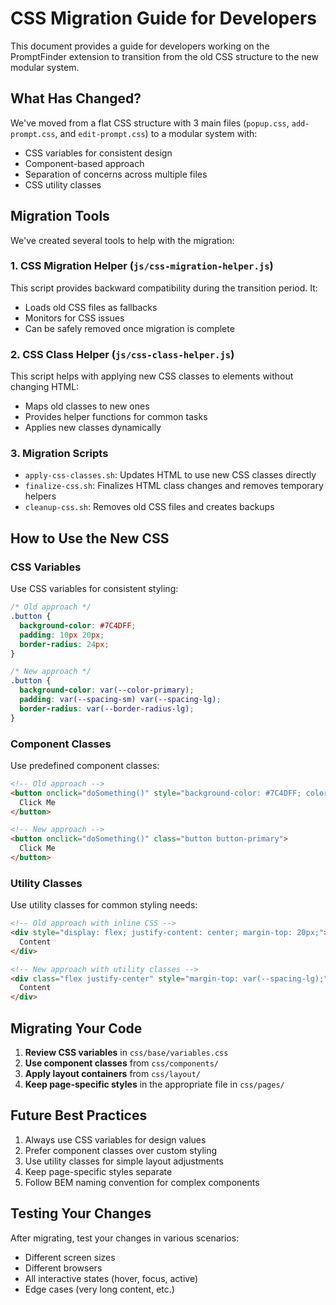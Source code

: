 # CSS Migration Guide for Developers

This document provides a guide for developers working on the PromptFinder extension to transition from the old CSS structure to the new modular system.

## What Has Changed?

We've moved from a flat CSS structure with 3 main files (`popup.css`, `add-prompt.css`, and `edit-prompt.css`) to a modular system with:

- CSS variables for consistent design
- Component-based approach
- Separation of concerns across multiple files
- CSS utility classes

## Migration Tools

We've created several tools to help with the migration:

### 1. CSS Migration Helper (`js/css-migration-helper.js`)

This script provides backward compatibility during the transition period. It:

- Loads old CSS files as fallbacks
- Monitors for CSS issues
- Can be safely removed once migration is complete

### 2. CSS Class Helper (`js/css-class-helper.js`)

This script helps with applying new CSS classes to elements without changing HTML:

- Maps old classes to new ones
- Provides helper functions for common tasks
- Applies new classes dynamically

### 3. Migration Scripts

- `apply-css-classes.sh`: Updates HTML to use new CSS classes directly
- `finalize-css.sh`: Finalizes HTML class changes and removes temporary helpers
- `cleanup-css.sh`: Removes old CSS files and creates backups

## How to Use the New CSS

### CSS Variables

Use CSS variables for consistent styling:

```css
/* Old approach */
.button {
  background-color: #7C4DFF;
  padding: 10px 20px;
  border-radius: 24px;
}

/* New approach */
.button {
  background-color: var(--color-primary);
  padding: var(--spacing-sm) var(--spacing-lg);
  border-radius: var(--border-radius-lg);
}
```

### Component Classes

Use predefined component classes:

```html
<!-- Old approach -->
<button onclick="doSomething()" style="background-color: #7C4DFF; color: white;">
  Click Me
</button>

<!-- New approach -->
<button onclick="doSomething()" class="button button-primary">
  Click Me
</button>
```

### Utility Classes

Use utility classes for common styling needs:

```html
<!-- Old approach with inline CSS -->
<div style="display: flex; justify-content: center; margin-top: 20px;">
  Content
</div>

<!-- New approach with utility classes -->
<div class="flex justify-center" style="margin-top: var(--spacing-lg);">
  Content
</div>
```

## Migrating Your Code

1. **Review CSS variables** in `css/base/variables.css`
2. **Use component classes** from `css/components/`
3. **Apply layout containers** from `css/layout/`
4. **Keep page-specific styles** in the appropriate file in `css/pages/`

## Future Best Practices

1. Always use CSS variables for design values
2. Prefer component classes over custom styling
3. Use utility classes for simple layout adjustments
4. Keep page-specific styles separate
5. Follow BEM naming convention for complex components

## Testing Your Changes

After migrating, test your changes in various scenarios:

- Different screen sizes
- Different browsers
- All interactive states (hover, focus, active)
- Edge cases (very long content, etc.)
